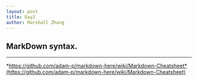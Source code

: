 ```yaml
---
layout: post
title: Day2
author: Marshall Zhang
---
```


## MarkDown syntax.
-----
*https://github.com/adam-p/markdown-here/wiki/Markdown-Cheatsheet*(https://github.com/adam-p/markdown-here/wiki/Markdown-Cheatsheet)
